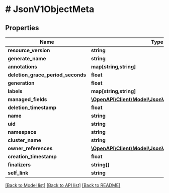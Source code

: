 # # JsonV1ObjectMeta

## Properties

Name | Type | Description | Notes
------------ | ------------- | ------------- | -------------
**resource_version** | **string** |  | [optional]
**generate_name** | **string** |  | [optional]
**annotations** | **map[string,string]** |  | [optional]
**deletion_grace_period_seconds** | **float** |  | [optional]
**generation** | **float** |  | [optional]
**labels** | **map[string,string]** |  | [optional]
**managed_fields** | [**\OpenAPI\Client\Model\JsonV1ManagedFieldsEntry[]**](JsonV1ManagedFieldsEntry.md) |  | [optional]
**deletion_timestamp** | **float** |  | [optional]
**name** | **string** |  | [optional]
**uid** | **string** |  | [optional]
**namespace** | **string** |  | [optional]
**cluster_name** | **string** |  | [optional]
**owner_references** | [**\OpenAPI\Client\Model\JsonV1OwnerReference[]**](JsonV1OwnerReference.md) |  | [optional]
**creation_timestamp** | **float** |  | [optional]
**finalizers** | **string[]** |  | [optional]
**self_link** | **string** |  | [optional]

[[Back to Model list]](../../README.md#models) [[Back to API list]](../../README.md#endpoints) [[Back to README]](../../README.md)
